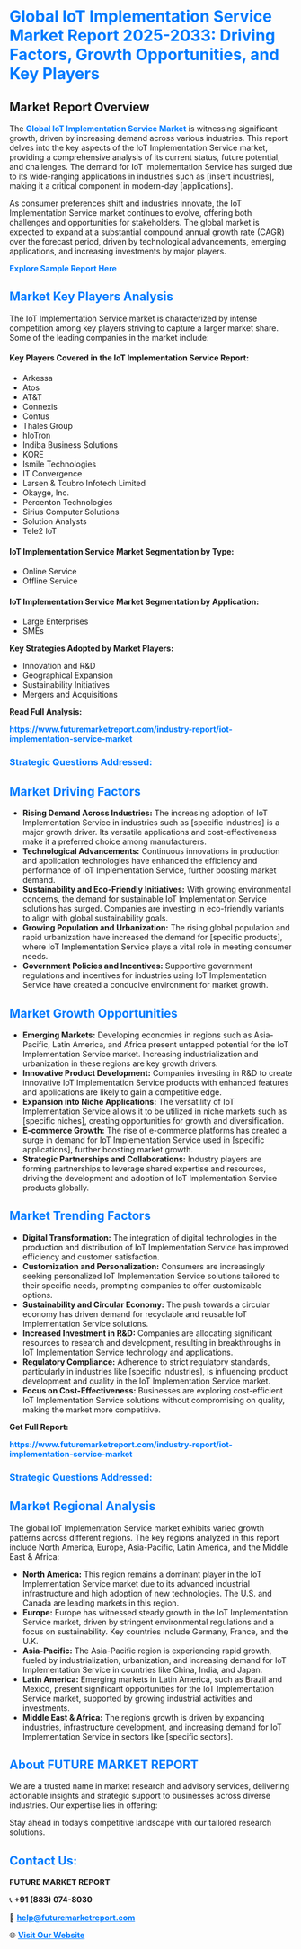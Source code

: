 <h1 style="color: #007BFF;">Global IoT Implementation Service Market Report 2025-2033: Driving Factors, Growth Opportunities, and Key Players</h1>

<section id="overview">
<h2>Market Report Overview</h2>
<p>The <a href="https://www.futuremarketreport.com/industry-report/iot-implementation-service-market" style="color: #007BFF; text-decoration: none;"><strong>Global IoT Implementation Service Market</strong></a> is witnessing significant growth, driven by increasing demand across various industries. This report delves into the key aspects of the IoT Implementation Service market, providing a comprehensive analysis of its current status, future potential, and challenges. The demand for IoT Implementation Service has surged due to its wide-ranging applications in industries such as [insert industries], making it a critical component in modern-day [applications].</p>
<p>As consumer preferences shift and industries innovate, the IoT Implementation Service market continues to evolve, offering both challenges and opportunities for stakeholders. The global market is expected to expand at a substantial compound annual growth rate (CAGR) over the forecast period, driven by technological advancements, emerging applications, and increasing investments by major players.</p>
</section>

<section id="overview">
<p><a href="https://www.futuremarketreport.com/request-sample/reportId=27857" style="color: #007BFF; text-decoration: none;"><strong>Explore Sample Report Here</strong></a></p>
</section>

<section id="key-players">
<h2 style="color: #007BFF;">Market Key Players Analysis</h2>
<p>The IoT Implementation Service market is characterized by intense competition among key players striving to capture a larger market share. Some of the leading companies in the market include:</p>
<h4>Key Players Covered in the IoT Implementation Service Report:</h4>
<ul><li>Arkessa</li><li>Atos</li><li>AT&amp;T</li><li>Connexis</li><li>Contus</li><li>Thales Group</li><li>hIoTron</li><li>Indiba Business Solutions</li><li>KORE</li><li>Ismile Technologies</li><li>IT Convergence</li><li>Larsen &amp; Toubro Infotech Limited</li><li>Okayge, Inc.</li><li>Percenton Technologies</li><li>Sirius Computer Solutions</li><li>Solution Analysts</li><li>Tele2 IoT</li></ul>
<h4>IoT Implementation Service Market Segmentation by Type:</h4>
<ul><li>Online Service</li><li>Offline Service</li></ul>

<h4>IoT Implementation Service Market Segmentation by Application:</h4>
<ul><li>Large Enterprises</li><li>SMEs</li></ul>
<p><strong>Key Strategies Adopted by Market Players:</strong></p>
<ul>
<li>Innovation and R&D</li>
<li>Geographical Expansion</li>
<li>Sustainability Initiatives</li>
<li>Mergers and Acquisitions</li>
</ul>
</section>

<section>
<p><strong>Read Full Analysis: </strong></p><a href="https://www.futuremarketreport.com/industry-report/iot-implementation-service-market" style="color: #007BFF; text-decoration: none;"><strong>https://www.futuremarketreport.com/industry-report/iot-implementation-service-market</strong></a>
<h3 style="color: #007BFF;">Strategic Questions Addressed:</h3>
</section>

<section id="driving-factors">
<h2 style="color: #007BFF;">Market Driving Factors</h2>
<ul>
<li><strong>Rising Demand Across Industries:</strong> The increasing adoption of IoT Implementation Service in industries such as [specific industries] is a major growth driver. Its versatile applications and cost-effectiveness make it a preferred choice among manufacturers.</li>
<li><strong>Technological Advancements:</strong> Continuous innovations in production and application technologies have enhanced the efficiency and performance of IoT Implementation Service, further boosting market demand.</li>
<li><strong>Sustainability and Eco-Friendly Initiatives:</strong> With growing environmental concerns, the demand for sustainable IoT Implementation Service solutions has surged. Companies are investing in eco-friendly variants to align with global sustainability goals.</li>
<li><strong>Growing Population and Urbanization:</strong> The rising global population and rapid urbanization have increased the demand for [specific products], where IoT Implementation Service plays a vital role in meeting consumer needs.</li>
<li><strong>Government Policies and Incentives:</strong> Supportive government regulations and incentives for industries using IoT Implementation Service have created a conducive environment for market growth.</li>
</ul>
</section>

<section id="growth-opportunities">
<h2 style="color: #007BFF;">Market Growth Opportunities</h2>
<ul>
<li><strong>Emerging Markets:</strong> Developing economies in regions such as Asia-Pacific, Latin America, and Africa present untapped potential for the IoT Implementation Service market. Increasing industrialization and urbanization in these regions are key growth drivers.</li>
<li><strong>Innovative Product Development:</strong> Companies investing in R&D to create innovative IoT Implementation Service products with enhanced features and applications are likely to gain a competitive edge.</li>
<li><strong>Expansion into Niche Applications:</strong> The versatility of IoT Implementation Service allows it to be utilized in niche markets such as [specific niches], creating opportunities for growth and diversification.</li>
<li><strong>E-commerce Growth:</strong> The rise of e-commerce platforms has created a surge in demand for IoT Implementation Service used in [specific applications], further boosting market growth.</li>
<li><strong>Strategic Partnerships and Collaborations:</strong> Industry players are forming partnerships to leverage shared expertise and resources, driving the development and adoption of IoT Implementation Service products globally.</li>
</ul>
</section>

<section id="trending-factors">
<h2 style="color: #007BFF;">Market Trending Factors</h2>
<ul>
<li><strong>Digital Transformation:</strong> The integration of digital technologies in the production and distribution of IoT Implementation Service has improved efficiency and customer satisfaction.</li>
<li><strong>Customization and Personalization:</strong> Consumers are increasingly seeking personalized IoT Implementation Service solutions tailored to their specific needs, prompting companies to offer customizable options.</li>
<li><strong>Sustainability and Circular Economy:</strong> The push towards a circular economy has driven demand for recyclable and reusable IoT Implementation Service solutions.</li>
<li><strong>Increased Investment in R&D:</strong> Companies are allocating significant resources to research and development, resulting in breakthroughs in IoT Implementation Service technology and applications.</li>
<li><strong>Regulatory Compliance:</strong> Adherence to strict regulatory standards, particularly in industries like [specific industries], is influencing product development and quality in the IoT Implementation Service market.</li>
<li><strong>Focus on Cost-Effectiveness:</strong> Businesses are exploring cost-efficient IoT Implementation Service solutions without compromising on quality, making the market more competitive.</li>
</ul>
</section>

<section>
<p><strong>Get Full Report: </strong></p><a href="https://www.futuremarketreport.com/industry-report/iot-implementation-service-market" style="color: #007BFF; text-decoration: none;"><strong>https://www.futuremarketreport.com/industry-report/iot-implementation-service-market</strong></a>
<h3 style="color: #007BFF;">Strategic Questions Addressed:</h3>
</section>


<section id="regional-analysis">
<h2 style="color: #007BFF;">Market Regional Analysis</h2>
<p>The global IoT Implementation Service market exhibits varied growth patterns across different regions. The key regions analyzed in this report include North America, Europe, Asia-Pacific, Latin America, and the Middle East & Africa:</p>
<ul>
<li><strong>North America:</strong> This region remains a dominant player in the IoT Implementation Service market due to its advanced industrial infrastructure and high adoption of new technologies. The U.S. and Canada are leading markets in this region.</li>
<li><strong>Europe:</strong> Europe has witnessed steady growth in the IoT Implementation Service market, driven by stringent environmental regulations and a focus on sustainability. Key countries include Germany, France, and the U.K.</li>
<li><strong>Asia-Pacific:</strong> The Asia-Pacific region is experiencing rapid growth, fueled by industrialization, urbanization, and increasing demand for IoT Implementation Service in countries like China, India, and Japan.</li>
<li><strong>Latin America:</strong> Emerging markets in Latin America, such as Brazil and Mexico, present significant opportunities for the IoT Implementation Service market, supported by growing industrial activities and investments.</li>
<li><strong>Middle East & Africa:</strong> The region’s growth is driven by expanding industries, infrastructure development, and increasing demand for IoT Implementation Service in sectors like [specific sectors].</li>
</ul>
</section>

<footer>
<h2 style="color: #007BFF;">About FUTURE MARKET REPORT</h2>
<p>We are a trusted name in market research and advisory services, delivering actionable insights and strategic support to businesses across diverse industries. Our expertise lies in offering:</p>

<p>Stay ahead in today’s competitive landscape with our tailored research solutions.</p>

<h2 style="color: #007BFF;">Contact Us:</h2>
<p><strong>FUTURE MARKET REPORT</strong></p>
<p>📞 <strong>+91 (883) 074-8030</strong></p>
<p>📧 <strong><a href="mailto:help@futuremarketreport.com" style="color: #007BFF;">help@futuremarketreport.com</a></strong></p>
<p>🌐 <strong><a href="https://www.futuremarketreport.com/" style="color: #007BFF;">Visit Our Website</a></strong></p>
</footer>